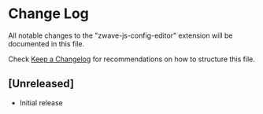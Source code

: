 # Change Log

All notable changes to the "zwave-js-config-editor" extension will be documented in this file.

Check [Keep a Changelog](http://keepachangelog.com/) for recommendations on how to structure this file.

## [Unreleased]

- Initial release